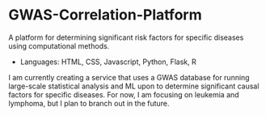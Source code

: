 # GWAS-Correlation-Platform
A platform for determining significant risk factors for specific diseases using computational methods.
 - Languages: HTML, CSS, Javascript, Python, Flask, R

I am currently creating a service that uses a GWAS database for running large-scale statistical analysis and ML upon to determine significant causal factors for specific diseases. For now, I am focusing on leukemia and lymphoma, but I plan to branch out in the future. 
